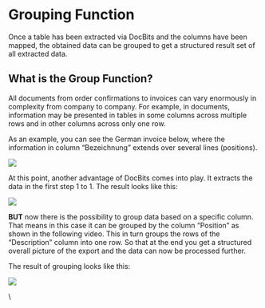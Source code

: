 # Grouping Function

Once a table has been extracted via DocBits and the columns have been mapped, the obtained data can be grouped to get a structured result set of all extracted data.

## What is the Group Function?

All documents from order confirmations to invoices can vary enormously in complexity from company to company. For example, in documents, information may be presented in tables in some columns across multiple rows and in other columns across only one row.

As an example, you can see the German invoice below, where the information in column “Bezeichnung” extends over several lines (positions).

![](https://lh7-us.googleusercontent.com/Vino2M4Esor3IRHGqBd5Brx7\_lKPIwEOlRYBHzMXw4WoacFNW39hbWuwoUNGocubx4Bh9\_BvUBqZSWA4U\_NmU8FBw4Q1\_AiTASgMx-2MLKvsHLJY057oqyks0fQ5b7mI577JTX5rBKdEG90O9F5TcoU)

At this point, another advantage of DocBits comes into play. It extracts the data in the first step 1 to 1. The result looks like this:

![](https://lh7-us.googleusercontent.com/UX5OdkW59HPVROnNzSeZbDw4NYTPbfayDLIXBQi0pwHzUEJ1B5t7I9uKBNc0dmOB3Cile8Xv6AdgVXuUd0aMbQFGWagBCEetw8P-N4zgG\_cGTjWHhpDtGQZg27UZKdCDJ5FeEDJgFAYtTB8kZrMSdho)

**BUT** now there is the possibility to group data based on a specific column. That means in this case it can be grouped by the column “Position” as shown in the following video. This in turn groups the rows of the “Description” column into one row. So that at the end you get a structured overall picture of the export and the data can now be processed further.

The result of grouping looks like this:

![](https://lh7-us.googleusercontent.com/PxA6h2udUuYd1YmHV97t-bzfZzipFpdA5t8gjpGXWx9sA-I4tW3tYwD28icv88UEmitz0EAaWuGkU5ZwqAjcQnoOkmg9u1AcBJW3nITU6eFa0foHB-AQPb0qv0AWaaEwM6WvwaEcAODEUzKtvRZOMN0)

\
